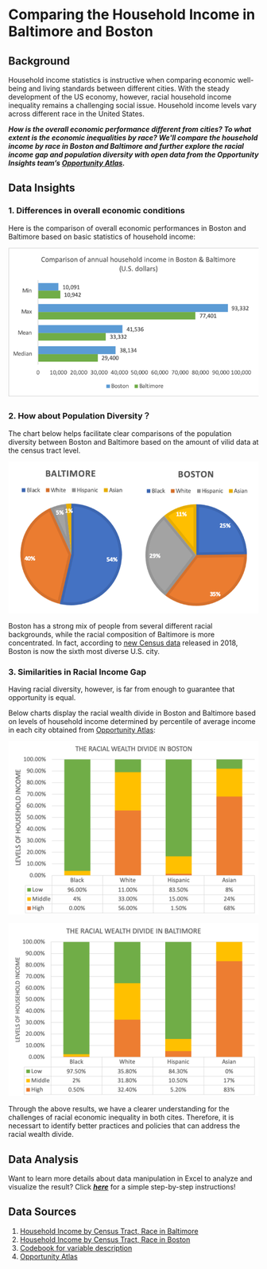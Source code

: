 # Comparing the Household Income in Baltimore and Boston
## Background
 Household income statistics is instructive when comparing economic well-being and living standards between different cities. With the steady development of the US economy, however, racial household income inequality remains a challenging social issue. Household income levels vary across different race in the United States.  

  ***How is the overall economic performance different from cities? To what extent is the economic inequalities by race? We'll compare the household income by race in Boston and Baltimore and further explore the racial income gap and population diversity with open data from the Opportunity Insights team’s [Opportunity Atlas](https://www.opportunityatlas.org).***

## Data Insights

### **1. Differences in overall economic conditions** 

Here is the comparison of overall economic performances in Boston and Baltimore based on basic statistics of household income:  

![](https://github.com/YilunCai627/comparing-baltimore-boston-household-income/raw/master/Charts/Income_CitiesComparison.png)  


### **2. How about Population Diversity？**

The chart below helps facilitate clear comparisons of the population diversity between Boston and Baltimore based on the amount of vilid data at the census tract level.   

![](https://github.com/YilunCai627/comparing-baltimore-boston-household-income/raw/master/Charts/Population%20Diversities.png)

Boston has a strong mix of people from several different racial backgrounds, while the racial composition of Baltimore is more concentrated. In fact, according to [new Census data](https://www.bostonindicators.org/article-pages/2018/september/boston-diversity) released in 2018, Boston is now the sixth most diverse U.S. city.


### **3. Similarities in Racial Income Gap**

Having racial diversity, however, is far from enough to guarantee that opportunity is equal.  

Below charts display the racial wealth divide in Boston and Baltimore based on levels of household income determined by percentile of average income in each city obtained from [Opportunity Atlas](https://www.opportunityatlas.org):  

![](https://github.com/YilunCai627/comparing-baltimore-boston-household-income/raw/master/Charts/Racial%20Wealth%20Divide_BOS.png)

![](https://github.com/YilunCai627/comparing-baltimore-boston-household-income/raw/master/Charts/Racial%20Wealth%20Divide_BAL.png)  

Through the above results, we have a clearer understanding for the challenges of racial economic inequality in both cites. Therefore, it is necessart to identify better practices and policies that can address the racial wealth divide. 

## Data Analysis
Want to learn more details about data manipulation in Excel to analyze and visualize the result? Click [***here***](https://github.com/YilunCai627/comparing-baltimore-boston-household-income/blob/master/Data%20Manipulation.md) for a simple step-by-step instructions!

## Data Sources  
1. [Household Income by Census Tract, Race in Baltimore](https://github.com/YilunCai627/comparing-baltimore-boston-household-income/tree/master/original%20data/BALTIMORE)
2. [Household Income by Census Tract, Race in Boston](https://github.com/YilunCai627/comparing-baltimore-boston-household-income/tree/master/original%20data/BOSTON)
3. [Codebook for variable description](https://opportunityinsights.org/wp-content/uploads/2019/07/Codebook-for-Table-4.pdf)
4. [Opportunity Atlas](https://www.opportunityatlas.org)